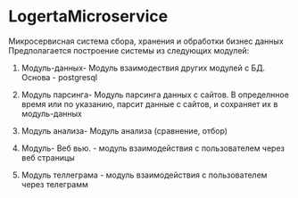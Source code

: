 # LogertaMicroservice
Микросервисная система сбора, хранения и обработки бизнес данных
  Предполагается построение системы из следующих модулей:
 1) Модуль-данных- Модуль взаимодествия других модулей с БД.
 Основа - postgresql

 2) Модуль парсинга- Модуль парсинга данных с сайтов.
 В определнное время или по указанию, парсит данные с сайтов,  и сохраняет их в модуль-данных
 3) Модуль анализа- Модуль анализа (сравнение, отбор)
 4) Модуль- Веб вью. - модуль взаимодействия с пользователем через веб страницы
 5) Модуль теллеграма - модуль взаимодействия с пользователем через телеграмм
  
